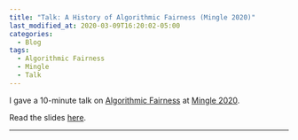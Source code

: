 ```yaml
---
title: "Talk: A History of Algorithmic Fairness (Mingle 2020)"
last_modified_at: 2020-03-09T16:20:02-05:00
categories:
  - Blog
tags:
  - Algorithmic Fairness
  - Mingle
  - Talk
---
```


I gave a 10-minute talk on [Algorithmic Fairness](https://en.wikipedia.org/wiki/Fairness_(machine_learning)) at [Mingle 2020](https://sites.google.com/view/mingle2020/home).

Read the slides [here]().


-----
